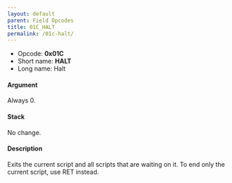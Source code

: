 ```yaml
---
layout: default
parent: Field Opcodes
title: 01C_HALT
permalink: /01c-halt/
---
```


-   Opcode: **0x01C**
-   Short name: **HALT**
-   Long name: Halt

#### Argument

Always 0.

#### Stack

No change.

#### Description

Exits the current script and all scripts that are waiting on it. To end only the current script, use RET instead.

